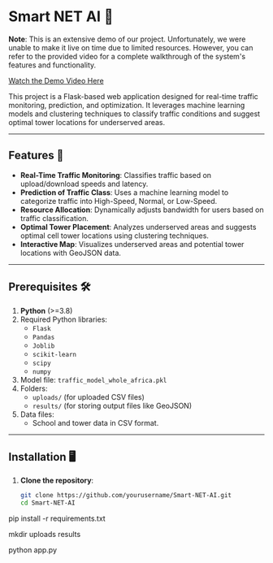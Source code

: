 # Smart NET AI 🚦

**Note**: This is an extensive demo of our project. Unfortunately, we were unable to make it live on time due to limited resources. However, you can refer to the provided video for a complete walkthrough of the system's features and functionality.

[Watch the Demo Video Here](https://drive.google.com/file/d/1F9E5cHEaBndSj1grP41loeQ6qdkU42IZ/view?usp=sharing)

This project is a Flask-based web application designed for real-time traffic monitoring, prediction, and optimization. It leverages machine learning models and clustering techniques to classify traffic conditions and suggest optimal tower locations for underserved areas.

---

## Features 🌟

- **Real-Time Traffic Monitoring**: Classifies traffic based on upload/download speeds and latency.
- **Prediction of Traffic Class**: Uses a machine learning model to categorize traffic into High-Speed, Normal, or Low-Speed.
- **Resource Allocation**: Dynamically adjusts bandwidth for users based on traffic classification.
- **Optimal Tower Placement**: Analyzes underserved areas and suggests optimal cell tower locations using clustering techniques.
- **Interactive Map**: Visualizes underserved areas and potential tower locations with GeoJSON data.

---

## Prerequisites 🛠️

1. **Python** (>=3.8)
2. Required Python libraries:
   - `Flask`
   - `Pandas`
   - `Joblib`
   - `scikit-learn`
   - `scipy`
   - `numpy`
3. Model file: `traffic_model_whole_africa.pkl`
4. Folders:
   - `uploads/` (for uploaded CSV files)
   - `results/` (for storing output files like GeoJSON)
5. Data files:
   - School and tower data in CSV format.

---

## Installation 🖥️

1. **Clone the repository**:
   ```bash
   git clone https://github.com/yourusername/Smart-NET-AI.git
   cd Smart-NET-AI
   
pip install -r requirements.txt

mkdir uploads results 

python app.py
